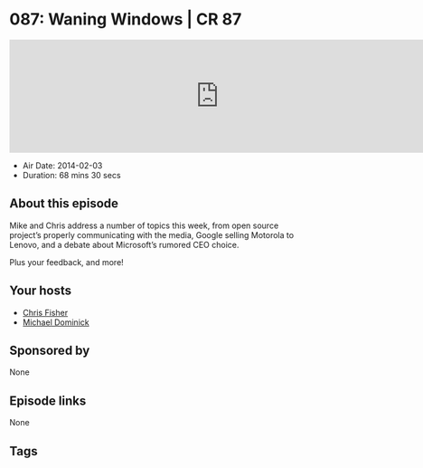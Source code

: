 # 087: Waning Windows | CR 87

<iframe src="https://player.fireside.fm/v2/MLf2ZzhC+9-P5XRNH?theme=dark" width="740" height="200" frameborder="0" scrolling="no"></iframe>

* Air Date: 2014-02-03
* Duration: 68 mins 30 secs

## About this episode

Mike and Chris address a number of topics this week, from open source project’s properly communicating with the media, Google selling Motorola to Lenovo, and a debate about Microsoft’s rumored CEO choice.

Plus your feedback, and more!

## Your hosts
* [Chris Fisher](https://coder.show/hosts/chrislas)
* [Michael Dominick](https://coder.show/hosts/michael)

## Sponsored by

None



## Episode links

None



## Tags

